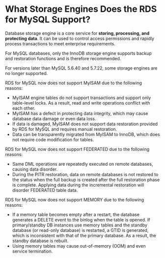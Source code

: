# What Storage Engines Does the RDS for MySQL Support?<a name="rds_faq_0041"></a>

Database storage engine is a core service for  **storing, processing, and protecting data**. It can be used to control access permissions and rapidly process transactions to meet enterprise requirements.

For MySQL databases, only the InnoDB storage engine supports backup and restoration functions and is therefore recommended.

For versions later than MySQL 5.6.40 and 5.7.22, some storage engines are no longer supported.

RDS for MySQL now does not support MyISAM due to the following reasons:

-   MyISAM engine tables do not support transactions and support only table-level locks. As a result, read and write operations conflict with each other.
-   MyISAM has a defect in protecting data integrity, which may cause database data damage or even data loss.
-   If data is damaged, MyISAM does not support data restoration provided by RDS for MySQL and requires manual restoration.
-   Data can be transparently migrated from MyISAM to InnoDB, which does not require code modification for tables.

RDS for MySQL now does not support FEDERATED due to the following reasons:

-   Same DML operations are repeatedly executed on remote databases, causing data disorder.
-   During the PITR restoration, data on remote databases is not restored to the status when the full backup is created after the full restoration phase is complete. Applying data during the incremental restoration will disorder FEDERATED table data.

RDS for MySQL now does not support MEMORY due to the following reasons:

-   If a memory table becomes empty after a restart, the database generates a DELETE event to the binlog when the table is opened. If primary/standby DB instances use memory tables and the standby database \(or read-only database\) is restarted, a GTID is generated, which is inconsistent with that of the primary database. As a result, the standby database is rebuilt.
-   Using memory tables may cause out-of-memory \(OOM\) and even service termination.

